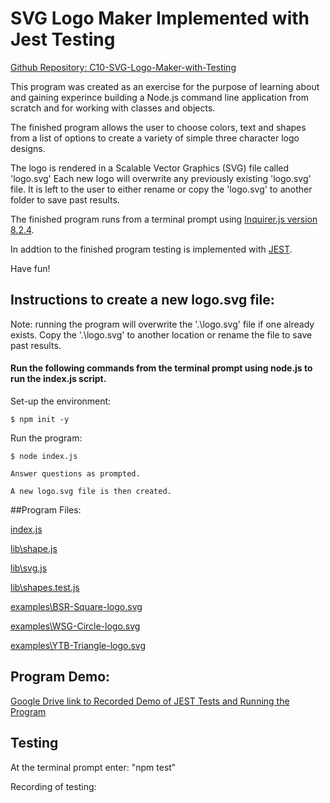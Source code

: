 # SVG Logo Maker Implemented with Jest Testing

[Github Repository:
C10-SVG-Logo-Maker-with-Testing
](https://github.com/MrBryanS/C10-SVG-Logo-Maker-with-Testing)

This program was created as an exercise for the purpose of learning about and gaining experince building a Node.js command line application from scratch and for working with classes and objects.

The finished program allows the user to choose colors, text and shapes from a list of options to create a variety of simple three character logo designs.

The logo is rendered in a Scalable Vector Graphics (SVG) file called 'logo.svg' Each new logo will overwrite any previously existing 'logo.svg' file. It is left to the user to either rename or copy the 'logo.svg' to another folder to save past results.

The finished program runs from a terminal prompt using [Inquirer.js version 8.2.4](https://www.npmjs.com/package/inquirer/v/8.2.4).

In addtion to the finished program testing is implemented with [JEST](https://jestjs.io/docs/getting-started).

Have fun!

## Instructions to create a new logo.svg file:

Note: running the program will overwrite the '.\logo.svg' file if one already exists. Copy the '.\logo.svg' to another location or rename the file to save past results.

#### Run the following commands from the terminal prompt using node.js to run the index.js script.

Set-up the environment:

    $ npm init -y

Run the program:

    $ node index.js

    Answer questions as prompted.

    A new logo.svg file is then created.

##Program Files:

[index.js](index.js)

[lib\shape.js](lib\shape.js)

[lib\svg.js](lib\svg.js)

[lib\shapes.test.js](lib\shapes.test.js)

[examples\BSR-Square-logo.svg](examples\BSR-Square-logo.svg)

[examples\WSG-Circle-logo.svg](examples\WSG-Circle-logo.svg)

[examples\YTB-Triangle-logo.svg](examples\YTB-Triangle-logo.svg)

## Program Demo:


[Google Drive link to Recorded Demo of JEST Tests and Running the Program](https://drive.google.com/file/d/17gjytNOVq1dm7v8R-cE9X49RuMZxCM9M/view?usp=sharing)

## Testing

At the terminal prompt enter: "npm test"

Recording of testing:

